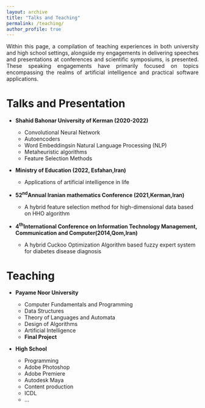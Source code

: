 ```yaml
---
layout: archive
title: "Talks and Teaching"
permalink: /teaching/
author_profile: true
---
```

<p align="justify"> Within this page, a compilation of teaching experiences in both university and high school settings, alongside my engagements in delivering speeches and presentations at conferences and scientific symposiums, is presented. These speaking engagements have primarily focused on topics encompassing the realms of artificial intelligence and practical software applications.</p>



Talks and Presentation
======
* **Shahid Bahonar University of Kerman (2020-2022)**
  * Convolutional Neural Network
  * Autoencoders
  * Word Embeddingsin Natural Language Processing (NLP)
  * Metaheuristic algorithms
  * Feature Selection Methods
    
* **Ministry of Education (2022, Esfahan,Iran)**
  * Applications of artificial intelligence in life
    
* **52<sup>nd</sup>Annual Iranian mathematics Conference (2021,Kerman,Iran)**
  * A hybrid feature selection method for high-dimensional data based on HHO algorithm
    
* **4<sup>th</sup>International Conference on Information Technology Management, Communication and Computer(2014,Qom,Iran)**
  * A hybrid Cuckoo Optimization Algorithm based fuzzy expert system for diabetes disease diagnosis


    
Teaching
======
* **Payame Noor University**
  * Computer Fundamentals and Programming
  * Data Structures
  * Theory of Languages and Automata
  * Design of Algorithms
  * Artificial Intelligence
  * **Final Project**
    
* **High School**
  * Programming
  * Adobe Photoshop
  * Adobe Premiere
  * Autodesk Maya
  * Content production
  * ICDL
  * ...
